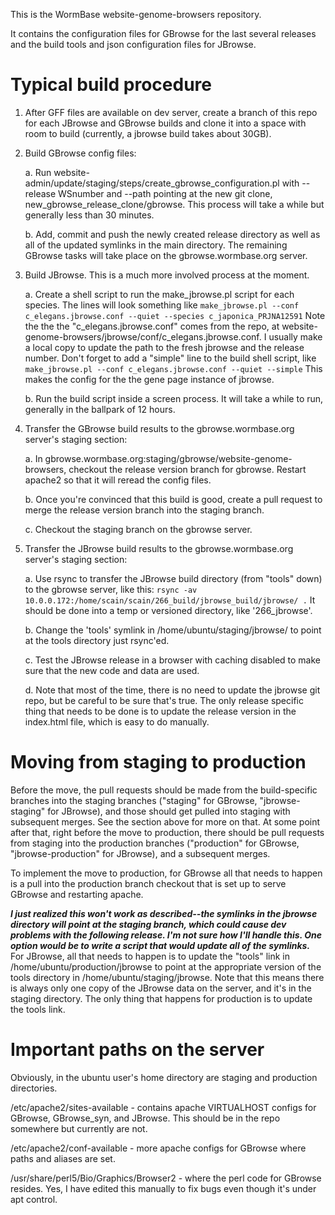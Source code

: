 This is the WormBase website-genome-browsers repository.

It contains the configuration files for GBrowse for the last several releases
and the build tools and json configuration files for JBrowse.

Typical build procedure
=======================

1. After GFF files are available on dev server, create a branch of this repo
for each JBrowse and GBrowse builds and clone it into a space
with room to build (currently, a jbrowse build takes about 30GB).

2. Build GBrowse config files:

   a. Run website-admin/update/staging/steps/create_gbrowse_configuration.pl 
    with --release WSnumber and --path pointing at the new git clone,
    new_gbrowse_release_clone/gbrowse.  This process will take a while
    but generally less than 30 minutes.

   b. Add, commit and push the newly created release directory as well as all
    of the updated symlinks in the main directory. The remaining GBrowse tasks
    will take place on the gbrowse.wormbase.org server.

3. Build JBrowse.  This is a much more involved process at the moment.

   a. Create a shell script to run the make_jbrowse.pl script for each species.
The lines will look something like ```make_jbrowse.pl --conf c_elegans.jbrowse.conf --quiet --species c_japonica_PRJNA12591``` Note the the the "c_elegans.jbrowse.conf" comes from the repo, at website-genome-browsers/jbrowse/conf/c_elegans.jbrowse.conf. I usually make a local copy to update the path to the fresh jbrowse and the release number.  Don't forget to add a "simple" line to the build shell script, like ```make_jbrowse.pl --conf c_elegans.jbrowse.conf --quiet --simple``` This makes the config for the the gene page instance of jbrowse.

   b. Run the build script inside a screen process.  It will take a while
    to run, generally in the ballpark of 12 hours.

4. Transfer the GBrowse build results to the gbrowse.wormbase.org
   server's staging section:

   a. In gbrowse.wormbase.org:staging/gbrowse/website-genome-browsers, 
    checkout the release version branch for gbrowse. Restart apache2
    so that it will reread the config files.

   b. Once you're convinced that this build is good, create a pull request
    to merge the release version branch into the staging branch.

   c. Checkout the staging branch on the gbrowse server.

5. Transfer the JBrowse build results to the gbrowse.wormbase.org
   server's staging section:

   a. Use rsync to transfer the JBrowse build directory (from "tools" down)
    to the gbrowse server, like this: ```rsync -av 10.0.0.172:/home/scain/scain/266_build/jbrowse_build/jbrowse/ .``` It should be done into a temp or versioned directory, like '266_jbrowse'.

   b. Change the 'tools' symlink in /home/ubuntu/staging/jbrowse/ to point
    at the tools directory just rsync'ed.

   c. Test the JBrowse release in a browser with caching disabled to make
    sure that the new code and data are used.

   d. Note that most of the time, there is no need to update the jbrowse
    git repo, but be careful to be sure that's true. The only release
    specific thing that needs to be done is to update the release version
    in the index.html file, which is easy to do manually.


Moving from staging to production
=================================

Before the move, the pull requests should be made from the build-specific
branches into the staging branches ("staging" for GBrowse, "jbrowse-staging"
for JBrowse), and those should get pulled into staging with subsequent merges. 
See the section above for more on that.  At some point after that, right
before the move to production, there should be pull requests from staging
into the production branches ("production" for GBrowse,
"jbrowse-production" for JBrowse), and a subsequent merges.

To implement the move to production, for GBrowse all that needs to happen
is a pull into the production branch checkout that is set up to serve
GBrowse and restarting apache.

***I just realized this won't work as described--the symlinks in the jbrowse
directory will point at the staging branch, which could cause dev problems
with the following release.  I'm not sure how I'll handle this.  One option 
would be to write a script that would update all of the symlinks.***
For JBrowse, all that needs to happen is to update the "tools" link in 
/home/ubuntu/production/jbrowse to point at the appropriate version of the
tools directory in /home/ubuntu/staging/jbrowse.  Note that this means there
is always only one copy of the JBrowse data on the server, and it's in the
staging directory.  The only thing that happens for production is to update
the tools link.

Important paths on the server
=============================

Obviously, in the ubuntu user's home directory are staging and production
directories.

/etc/apache2/sites-available - contains apache VIRTUALHOST configs for GBrowse, GBrowse_syn, and JBrowse.  This should be in the repo somewhere but currently are not.

/etc/apache2/conf-available - more apache configs for GBrowse where paths and aliases are set.

/usr/share/perl5/Bio/Graphics/Browser2 - where the perl code for GBrowse resides.  Yes, I have edited this manually to fix bugs even though it's under apt control.


